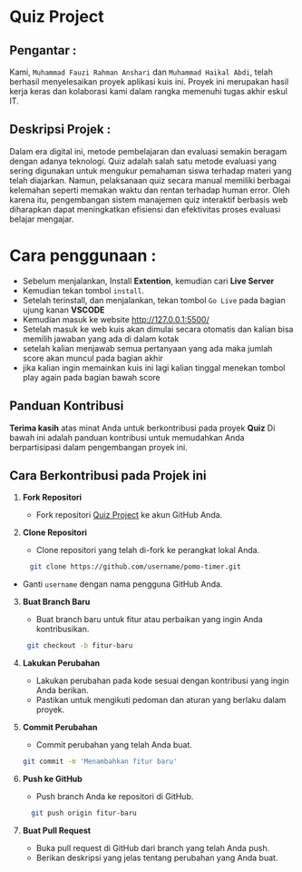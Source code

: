 #  Quiz Project
## Pengantar :
Kami, `Muhammad Fauzi Rahman Anshari` dan `Muhammad Haikal Abdi`, telah berhasil menyelesaikan proyek aplikasi kuis ini. Proyek ini merupakan hasil kerja keras dan kolaborasi kami dalam rangka memenuhi tugas akhir eskul IT.

## Deskripsi Projek :
Dalam era digital ini, metode pembelajaran dan evaluasi semakin beragam dengan adanya teknologi. Quiz adalah salah satu metode evaluasi yang sering digunakan untuk mengukur pemahaman siswa terhadap materi yang telah diajarkan. Namun, pelaksanaan quiz secara manual memiliki berbagai kelemahan seperti memakan waktu dan rentan terhadap human error. Oleh karena itu, pengembangan sistem manajemen quiz interaktif berbasis web diharapkan dapat meningkatkan efisiensi dan efektivitas proses evaluasi belajar mengajar.

# Cara penggunaan :
- Sebelum menjalankan, Install **Extention**, kemudian cari **Live Server**
- Kemudian tekan tombol `install`. 
- Setelah terinstall, dan menjalankan, tekan tombol `Go Live` pada bagian ujung kanan **VSCODE**
- Kemudian masuk ke website http://127.0.0.1:5500/
- Setelah masuk ke web kuis akan dimulai secara otomatis dan kalian bisa memilih jawaban yang ada di dalam kotak
- setelah kalian menjawab semua pertanyaan yang ada maka jumlah score akan muncul pada bagian akhir
- jika kalian ingin memainkan kuis ini lagi kalian tinggal menekan tombol play again pada bagian bawah score

## Panduan Kontribusi

**Terima kasih** atas minat Anda untuk berkontribusi pada proyek **Quiz** Di bawah ini adalah panduan kontribusi untuk memudahkan Anda berpartisipasi dalam pengembangan proyek ini.

## Cara Berkontribusi pada Projek ini

1. **Fork Repositori**
   - Fork repositori [Quiz Project](https://github.com/kazumiasaka/pomo-timer) ke akun GitHub Anda.

2. **Clone Repositori**
   - Clone repositori yang telah di-fork ke perangkat lokal Anda.
```bash
     git clone https://github.com/username/pomo-timer.git
```

   - Ganti `username` dengan nama pengguna GitHub Anda.

3. **Buat Branch Baru**
   - Buat branch baru untuk fitur atau perbaikan yang ingin Anda kontribusikan.
    ```bash
     git checkout -b fitur-baru
    ```
   
4. **Lakukan Perubahan**
   - Lakukan perubahan pada kode sesuai dengan kontribusi yang ingin Anda berikan.
   - Pastikan untuk mengikuti pedoman dan aturan yang berlaku dalam proyek.

5. **Commit Perubahan**
   - Commit perubahan yang telah Anda buat.
    ```bash
    git commit -m 'Menambahkan fitur baru'
    ```
     

6. **Push ke GitHub**
   - Push branch Anda ke repositori di GitHub.
   ```bash
     git push origin fitur-baru
    ```
7. **Buat Pull Request**
   - Buka pull request di GitHub dari branch yang telah Anda push.
   - Berikan deskripsi yang jelas tentang perubahan yang Anda buat.

